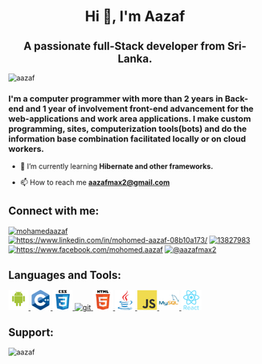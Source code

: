 <h1 align="center">Hi 👋, I'm Aazaf</h1>
<h2 align="center"><b>A passionate full-Stack developer from Sri-Lanka.</b></h2> 

<p align="left"> <img src="https://komarev.com/ghpvc/?username=aazaf&label=Profile%20views&color=0e75b6&style=flat" alt="aazaf" /> </p>

<h3>I'm a computer programmer with more than 2 years in Back-end and 1 year of involvement front-end advancement for the web-applications and work area applications. I make custom programming, sites, computerization tools(bots) and do the information base combination facilitated locally or on cloud workers.</h3>

- 🌱 I’m currently learning **Hibernate and other frameworks.**

- 📫 How to reach me **aazafmax2@gmail.com**

<h2 align="left" ><b>Connect with me:</b></h2>
<p align="left">
<a href="https://twitter.com/mohamedaazaf" target="blank"><img align="center" src="https://cdn.jsdelivr.net/npm/simple-icons@3.0.1/icons/twitter.svg" alt="mohamedaazaf" height="30" width="40" /></a>
<a href="https://linkedin.com/in/https://www.linkedin.com/in/mohomed-aazaf-08b10a173/" target="blank"><img align="center" src="https://cdn.jsdelivr.net/npm/simple-icons@3.0.1/icons/linkedin.svg" alt="https://www.linkedin.com/in/mohomed-aazaf-08b10a173/" height="30" width="40" /></a>
<a href="https://stackoverflow.com/users/13827983" target="blank"><img align="center" src="https://cdn.jsdelivr.net/npm/simple-icons@3.0.1/icons/stackoverflow.svg" alt="13827983" height="30" width="40" /></a>
<a href="https://fb.com/https://www.facebook.com/mohomed.aazaf" target="blank"><img align="center" src="https://cdn.jsdelivr.net/npm/simple-icons@3.0.1/icons/facebook.svg" alt="https://www.facebook.com/mohomed.aazaf" height="30" width="40" /></a>
<a href="https://medium.com/@aazafmax2" target="blank"><img align="center" src="https://cdn.jsdelivr.net/npm/simple-icons@3.0.1/icons/medium.svg" alt="@aazafmax2" height="30" width="40" /></a>
</p>

<h2 align="left"><b>Languages and Tools:</b></h2>
<p align="left"> <a href="https://developer.android.com" target="_blank"> <img src="https://raw.githubusercontent.com/devicons/devicon/master/icons/android/android-original-wordmark.svg" alt="android" width="40" height="40"/> </a> <a href="https://www.w3schools.com/cpp/" target="_blank"> <img src="https://raw.githubusercontent.com/devicons/devicon/master/icons/cplusplus/cplusplus-original.svg" alt="cplusplus" width="40" height="40"/> </a> <a href="https://www.w3schools.com/css/" target="_blank"> <img src="https://raw.githubusercontent.com/devicons/devicon/master/icons/css3/css3-original-wordmark.svg" alt="css3" width="40" height="40"/> </a> <a href="https://git-scm.com/" target="_blank"> <img src="https://www.vectorlogo.zone/logos/git-scm/git-scm-icon.svg" alt="git" width="40" height="40"/> </a> <a href="https://www.w3.org/html/" target="_blank"> <img src="https://raw.githubusercontent.com/devicons/devicon/master/icons/html5/html5-original-wordmark.svg" alt="html5" width="40" height="40"/> </a> <a href="https://www.java.com" target="_blank"> <img src="https://raw.githubusercontent.com/devicons/devicon/master/icons/java/java-original.svg" alt="java" width="40" height="40"/> </a> <a href="https://developer.mozilla.org/en-US/docs/Web/JavaScript" target="_blank"> <img src="https://raw.githubusercontent.com/devicons/devicon/master/icons/javascript/javascript-original.svg" alt="javascript" width="40" height="40"/> </a> <a href="https://www.mysql.com/" target="_blank"> <img src="https://raw.githubusercontent.com/devicons/devicon/master/icons/mysql/mysql-original-wordmark.svg" alt="mysql" width="40" height="40"/> </a> <a href="https://reactjs.org/" target="_blank"> <img src="https://raw.githubusercontent.com/devicons/devicon/master/icons/react/react-original-wordmark.svg" alt="react" width="40" height="40"/> </a> </p>

<h2 align="left"><b>Support:</b></h2>
<p><a href="https://www.buymeacoffee.com/aazaf"> <img align="left" src="https://cdn.buymeacoffee.com/buttons/v2/default-yellow.png" height="50" width="210" alt="aazaf" /></a></p><br><br>

